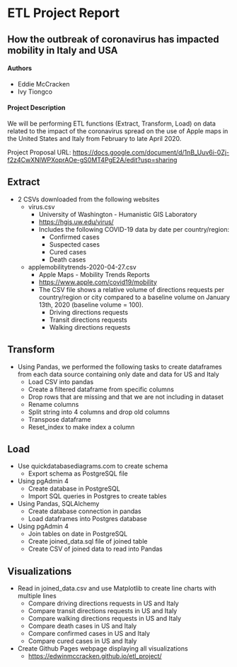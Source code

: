 # ETL Project Report
## How the outbreak of coronavirus has impacted mobility in Italy and USA

#### Authors
* Eddie McCracken
* Ivy Tiongco

#### Project Description

We will be performing ETL functions (Extract, Transform, Load) on data related to the impact of the coronavirus spread on the use of Apple maps in the United States and Italy from February to late April 2020. 

Project Proposal
URL: https://docs.google.com/document/d/1nB_Uuv6i-0Zj-f2z4CwXNlWPXoprAOe-gS0MT4PgE2A/edit?usp=sharing

## Extract
* 2 CSVs downloaded from the following websites
  * virus.csv
    * University of Washington - Humanistic GIS Laboratory
    * https://hgis.uw.edu/virus/
    * Includes the following COVID-19 data by date per country/region:
      * Confirmed cases
      * Suspected cases
      * Cured cases
      * Death cases
  * applemobilitytrends-2020-04-27.csv
    * Apple Maps - Mobility Trends Reports
    * https://www.apple.com/covid19/mobility
    * The CSV file shows a relative volume of directions requests per country/region or city compared to a baseline volume on January 13th, 2020 (baseline volume = 100).
      * Driving directions requests
      * Transit directions requests
      * Walking directions requests

## Transform
* Using Pandas, we performed the following tasks to create dataframes from each data source containing only date and data for US and Italy
  * Load CSV into pandas
  * Create a filtered dataframe from specific columns
  * Drop rows that are missing and that we are not including in dataset
  * Rename columns
  * Split string into 4 columns and drop old columns
  * Transpose dataframe
  * Reset_index to make index a column

## Load
* Use quickdatabasediagrams.com to create schema
  * Export schema as PostgreSQL file
* Using pgAdmin 4
  * Create database in PostgreSQL 
  * Import SQL queries in Postgres to create tables
* Using Pandas, SQLAlchemy
  * Create database connection in pandas
  * Load dataframes into Postgres database
* Using pgAdmin 4
  * Join tables on date in PostgreSQL
  * Create joined_data.sql file of joined table
  * Create CSV of joined data to read into Pandas

## Visualizations
* Read in joined_data.csv and use Matplotlib to create line charts with multiple lines
  * Compare driving directions requests in US and Italy
  * Compare transit directions requests in US and Italy
  * Compare walking directions requests in US and Italy
  * Compare death cases in US and Italy
  * Compare confirmed cases in US and Italy
  * Compare cured cases in US and Italy
* Create Github Pages webpage displaying all visualizations
  * https://edwinmccracken.github.io/etl_project/
